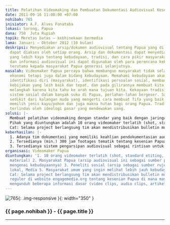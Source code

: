 ```yaml
---
title: Pelatihan Videomaking dan Pembuatan Dokumentasi Audiovisual Kesenian Papua
date: 2011-09-16 11:08:00 +07:00
nohibah: 765
inisiator: A.F. Alves Fonataba
lokasi: Sorong, Papua
dana: 750  Juta Rupiah
topik: Meretas batas – kebhinekaan bermedia
lama: Januari – Oktober 2012 (10 bulan)
deskripsi: Menyediakan arsip/dokumen audiovisual tentang Papua yang di masa depan
  dapat diakses oleh setiap orang. Arsip dan dokumentasi dapat menyediakan informasi
  yang lebih kaya tentang kebudayaan, tradisi, dan cara pikir masyarakat Papua. Data
  dan informasi audiovisual ini dapat digunakan oleh para perencana kebijakan, dan
  terutama kepada masyarakat Papua generasi selanjutnya.
masalah: Videomaker Papua percaya bahwa membangun masyarakat tidak selalu dalam konteks
  ekonomi tetapi juga dalam bidang kebudayaan. Memahami kebudayaan akan membantu proses
  identifikasi diri (masyarakat), identifikasi persoalan sosial, membantu proses merumuskan
  kebijakan yang leih baik dan tepat, dan pada gilirannya membuat kita lebih jernih
  melangkah karena kita tahu ke arah mana tujuan kita. Kekayaan tradisi, kesenian,
  sistem sosial dalam banyak suku di Papua, perlahan-lahan bergeser. Saat ini misalnya
  sedikit dari kalangan muda yang mengerti cara membuat Tifa yang baik; seni pahat,
  memilih jenis kayu/pohon dan juga makna hutan bagi orang Papua. Tradisi ini semakin
  terlindas oleh ideologi pasar yang mendewakan uang.
solusi: |-
  Membuat pelatihan videomaking dengan standar yang baik dengan jaringan kaum muda yang sudah ada di Papua, pembuatan sistem dokumentasi audiovisual, penguatan kapasitas organisasi untuk menyiapkan pembentukan pusat Audiovisual di kota Sorong. Dalam jangka panjang pusat audiovisual ini dapat berkontribusi terhadap keragaman informasi dan sumber pengetahuan di Bumi Papua.
  Pihak yang diuntungkan adalah 10 orang videomaker terlatih (shot, standard etiting, dan archiving material), masyarakat Papua (arsip audiovisual ini sebagai sumber pengetahuan mengenai kebudayaannya), peneliti sosial (arsip sebagai sumber rujukan), pemerintah lokal, Media, dan masyarakat umum yang ingin melihat lebih jauh kebudayaan Papua.
  Cat: Selama project berlangsung tim akan mendistribusikan bulletin multimedia secara reguler di website engagemedia.org tentang kesenian Papua di mana masyarakat dapat mengunduh beberapa informasi dasar (video clips, audio clips, artikel).
keberhasilan: |-
  1. Adanya tim dokumentasi yang memiliki keahlian pendokumentasian audiovisual (riset sampai teknis pengarsipan)
  2. Tersedianya (min.) 300 jam footages tematik tentang kesenian Papua
  3. Tersedianya sistem pengarsipan audiovisual sebagai rintisan untuk sistem online
organisasi: Videomaker Papua
diuntungkan: '1. 10 orang videomaker terlatih (shot, standard etiting, dan archiving
  material) 2. Masyarakat Papua (arsip audiovisual ini sebagai sumber pengetahuan
  mengenai kebudayaannya) 3. Peneliti sosial (arsip sebagai sumber rujukan) 4. Pemerintah
  lokal, Media 5. Masyarakat umum yang ingin melihat lebih jauh kebudayaan Papua.
  Cat: Selama project berlangsung tim akan mendistribusikan bulletin multimedia secara
  reguler di website engagemedia.org tentang kesenian Papua di mana masyarakat dapat
  mengunduh beberapa informasi dasar (video clips, audio clips, artikel).'
---
```


![765](/static/img/hibahcmb/765.png){: .img-responsive }{: width="350" }

### {{ page.nohibah }} - {{ page.title }}

---
